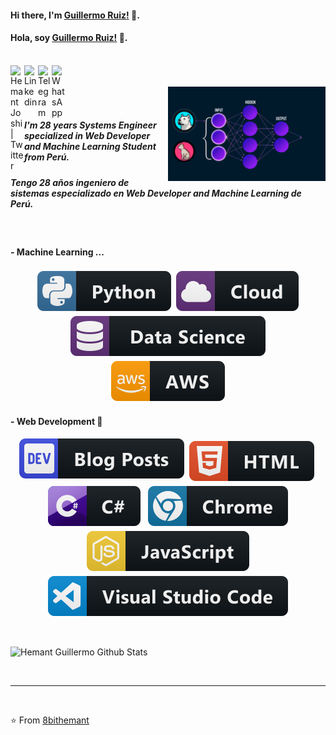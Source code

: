 #### Hi there, I'm [Guillermo Ruiz!](https://GuillermoRuiz.dev) 👋. 
#### Hola, soy [Guillermo Ruiz!](https://GuillermoRuiz.dev) 👋. 
<br/>
<a href="https://twitter.com/GuillermoRuizA">
  <img align="left" alt="Hemant Joshi| Twitter" width="22px" src="https://cdn.jsdelivr.net/npm/simple-icons@v3/icons/twitter.svg" />
</a>
<a href="https://www.linkedin.com/in/guillermo-ruiz-alvarado-a06572113/">
  <img align="left" alt="Linkedin" width="22px" src="https://cdn.jsdelivr.net/npm/simple-icons@v3/icons/linkedin.svg" />
</a>
<a href="https://t.me/51985007064">
  <img align="left" alt="Telegram" width="22px" src="https://cdn.jsdelivr.net/npm/simple-icons@v3/icons/telegram.svg" />
</a>
<a href="https://wa.me/51985007064">
  <img align="left" alt="WhatsApp" width="22px" src="https://cdn.jsdelivr.net/npm/simple-icons@v3/icons/whatsapp.svg" />
</a>
<br/>
<br/>
<img align="right" width="50%!important" alt="GIF" src="https://github.com/GuillermoRuizDev/GuillermoRuizDev/blob/master/inteligencia%20artificial%202.gif" />

<br />

<br />


##### I'm 28 years Systems Engineer specialized in Web Developer and Machine Learning Student from Perú.
##### Tengo 28 años ingeniero de sistemas especializado en  Web Developer and Machine Learning de Perú.



<br />


#### - Machine Learning ...

<p align="center">
 <img src="https://raw.githubusercontent.com/8bithemant/8bithemant/master/svg/dev/languages/python.svg" alt="Twitter" style="vertical-align:top; margin:4px"><img src="https://raw.githubusercontent.com/8bithemant/8bithemant/master/svg/dev/misc/cloud.svg" alt="Twitter" style="vertical-align:top; margin:4px"><img src="https://raw.githubusercontent.com/8bithemant/8bithemant/master/svg/dev/misc/datascience.svg" alt="Twitter" style="vertical-align:top; margin:4px"><img src="https://raw.githubusercontent.com/8bithemant/8bithemant/master/svg/dev/services/aws.svg" alt="Twitter" style="vertical-align:top; margin:4px">

</p>

#### - Web Development 🌱

<p align="center">
<img src="https://raw.githubusercontent.com/8bithemant/8bithemant/master/svg/blogs/devto.svg"> 
  <img src="https://raw.githubusercontent.com/8bithemant/8bithemant/master/svg/dev/languages/html.svg" alt="Twitter" style="vertical-align:top; margin:4px"><img src="https://raw.githubusercontent.com/8bithemant/8bithemant/master/svg/dev/languages/csharp.svg"alt="Twitter" style="vertical-align:top; margin:4px">
  <img src="https://raw.githubusercontent.com/8bithemant/8bithemant/master/svg/dev/misc/chrome.svg" alt="Twitter" style="vertical-align:top; margin:4px">
  <img src="https://raw.githubusercontent.com/8bithemant/8bithemant/master/svg/dev/languages/js.svg" alt="Twitter" style="vertical-align:top; margin:4px">
  <img src="https://raw.githubusercontent.com/8bithemant/8bithemant/master/svg/dev/tools/visualstudio_code.svg" alt="Twitter" style="vertical-align:top; margin:4px">
</p>

<br />

![Hemant Guillermo Github Stats](https://github-readme-stats.vercel.app/api?username=GuillermoRuizDev&show_icons=true&title_color=fff&icon_color=79ff97&text_color=9f9f9f&bg_color=151515)

<br />

*************

<br />


⭐️ From [8bithemant](https://github.com/8bithemant)
